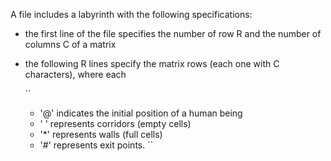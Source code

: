 A file includes a labyrinth with the following specifications:
- the first line of the file specifies the number of row R and the
  number of columns C of a matrix
- the following R lines specify the matrix rows (each one with C
  characters), where each

  ``
  - '@' indicates the initial position of a human being
  - ' ' represents corridors (empty cells)
  - '*' represents walls (full cells)
  - '#' represents exit points.
  ``
